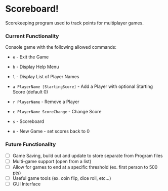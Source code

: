 # Scoreboard!

Scorekeeping program used to track points for multiplayer games.

### Current Functionality

Console game with the following allowed commands:

- `e` - Exit the Game

- `h` - Display Help Menu

- `l` - Display List of Player Names

- `a PlayerName [StartingScore]` - Add a Player with optional Starting Score (default 0)

- `r PlayerName` - Remove a Player

- `c PlayerName ScoreChange` - Change Score

- `s` - Scoreboard

- `n` - New Game - set scores back to 0

### Future Functionality

- [ ] Game Saving, build out and update to store separate from Program files
- [ ] Multi-game support (open from a list)
- [ ] Allow for games to end at a specific threshold (ex. first person to 500 pts)
- [ ] Useful game tools (ex. coin flip, dice roll, etc...)
- [ ] GUI Interface
